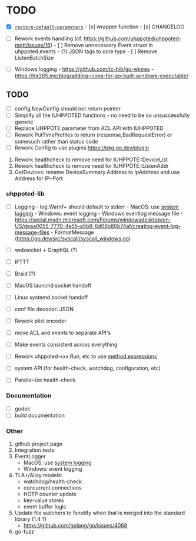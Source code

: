# TODO

- [x] [`restore-default-parameters`](https://github.com/uhppoted/uhppoted/issues/48)
      - [x] wrapper function
      - [x] CHANGELOG

- [ ] Rework events handling (cf. https://github.com/uhppoted/uhppoted-mqtt/issues/16)
      - [ ] Remove unnecessary Event struct in uhppoted.events
            - (?) JSON tags to core type
      - [ ] Remove ListenBatchSize

- [ ] Windows logging
      - https://github.com/tc-hib/go-winres
      - https://hjr265.me/blog/adding-icons-for-go-built-windows-executable/

## TODO

- [ ] config.NewConfig should not return pointer
- [ ] Simplify all the IUHPPOTED functions - no need to be so unsuccessfully generic
- [ ] Replace UHPPOTE parameter from ACL API with IUHPPOTED
- [ ] Rework PutTimeProfiles to return (response,BadRequestError) or somesuch rather than status code
- [ ] Rework Config to use plugins
      https://pkg.go.dev/plugin

1. Rework healthcheck to remove need for IUHPPOTE::DeviceList
2. Rework healthcheck to remove need for IUHPPOTE::ListenAddr
3. GetDevices: rename DeviceSummary.Address to IpAddress and use Address for IP+Port

### uhppoted-lib

- [ ] Logging
      - log.Warnf+ should default to stderr
      - MacOS: use [system logging](https://developer.apple.com/documentation/os/logging)
      - Windows: event logging
      - Windows eventlog message file
        - https://social.msdn.microsoft.com/Forums/windowsdesktop/en-US/deaa0055-7770-4e55-a5b8-6d08b80b74af/creating-event-log-message-files
        - FormatMessage (https://go.dev/src/syscall/syscall_windows.go)

- [ ] websocket + GraphQL (?)
- [ ] IFTTT
- [ ] Braid (?)
- [ ] MacOS launchd socket handoff
- [ ] Linux systemd socket handoff
- [ ] conf file decoder: JSON
- [ ] Rework plist encoder
- [ ] move ACL and events to separate API's
- [ ] Make events consistent across everything
- [ ] Rework uhppoted-xxx Run, etc to use [method expressions](https://talks.golang.org/2012/10things.slide#9)
- [ ] system API (for health-check, watchdog, configuration, etc)
- [ ] Parallel-ize health-check 

### Documentation

- [ ] godoc
- [ ] build documentation

### Other

1. github project page
2. Integration tests
3. EventLogger 
    - MacOS: use [system logging](https://developer.apple.com/documentation/os/logging)
    - Windows: event logging
4. TLA+/Alloy models:
    - watchdog/health-check
    - concurrent connections
    - HOTP counter update
    - key-value stores
    - event buffer logic
5. Update file watchers to fsnotify when that is merged into the standard library (1.4 ?)
    - https://github.com/golang/go/issues/4068
6. go-fuzz
